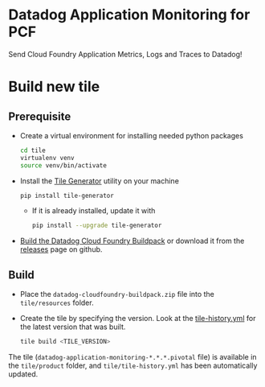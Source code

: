 # Datadog Application Monitoring for PCF

Send Cloud Foundry Application Metrics, Logs and Traces to Datadog!

# Build new tile

## Prerequisite

- Create a virtual environment for installing needed python packages
    ```bash
    cd tile
    virtualenv venv
    source venv/bin/activate
    ```

- Install the [Tile Generator](https://docs.pivotal.io/tiledev/2-5/tile-generator.html) utility on your machine
    ```bash
    pip install tile-generator
    ```
    - If it is already installed, update it with
      ```bash
      pip install --upgrade tile-generator
      ```

- [Build the Datadog Cloud Foundry Buildpack](https://github.com/DataDog/datadog-cloudfoundry-buildpack#building) or download it from the [releases](https://github.com/DataDog/datadog-cloudfoundry-buildpack/releases) page on github.

## Build

- Place the `datadog-cloudfoundry-buildpack.zip` file into the `tile/resources` folder.

- Create the tile by specifying the version. Look at the [tile-history.yml](tile/tile-history.yml) for the latest version that was built.
    ```bash
    tile build <TILE_VERSION>
    ```

The tile (`datadog-application-monitoring-*.*.*.pivotal` file) is available in the `tile/product` folder, and `tile/tile-history.yml` has been automatically updated.

